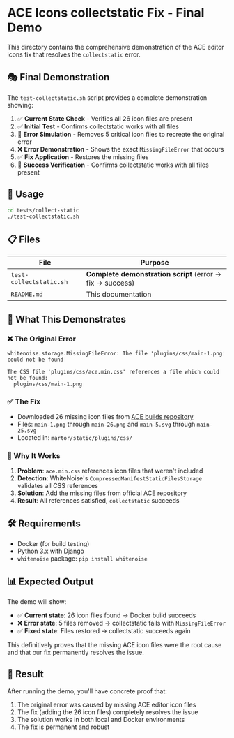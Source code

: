 # ACE Icons collectstatic Fix - Final Demo

This directory contains the comprehensive demonstration of the ACE editor icons fix that resolves the `collectstatic` error.

## 🎭 Final Demonstration

The `test-collectstatic.sh` script provides a complete demonstration showing:

1. ✅ **Current State Check** - Verifies all 26 icon files are present
2. ✅ **Initial Test** - Confirms collectstatic works with all files
3. 🔴 **Error Simulation** - Removes 5 critical icon files to recreate the original error
4. ❌ **Error Demonstration** - Shows the exact `MissingFileError` that occurs
5. ✅ **Fix Application** - Restores the missing files
6. 🎉 **Success Verification** - Confirms collectstatic works with all files present

## 🚀 Usage

```bash
cd tests/collect-static
./test-collectstatic.sh
```

## 📋 Files

| File | Purpose |
|------|---------|
| `test-collectstatic.sh` | **Complete demonstration script** (error → fix → success) |
| `README.md` | This documentation |

## 🎯 What This Demonstrates

### ❌ The Original Error
```
whitenoise.storage.MissingFileError: The file 'plugins/css/main-1.png' could not be found

The CSS file 'plugins/css/ace.min.css' references a file which could not be found:
  plugins/css/main-1.png
```

### ✅ The Fix
- Downloaded 26 missing icon files from [ACE builds repository](https://github.com/ajaxorg/ace-builds/tree/v1.37.5/css)
- Files: `main-1.png` through `main-26.png` and `main-5.svg` through `main-25.svg`
- Located in: `martor/static/plugins/css/`

### 🔧 Why It Works
1. **Problem**: `ace.min.css` references icon files that weren't included
2. **Detection**: WhiteNoise's `CompressedManifestStaticFilesStorage` validates all CSS references
3. **Solution**: Add the missing files from official ACE repository
4. **Result**: All references satisfied, `collectstatic` succeeds

## 🛠️ Requirements

- Docker (for build testing)
- Python 3.x with Django
- `whitenoise` package: `pip install whitenoise`

## 📊 Expected Output

The demo will show:
- ✅ **Current state**: 26 icon files found → Docker build succeeds
- ❌ **Error state**: 5 files removed → collectstatic fails with `MissingFileError`
- ✅ **Fixed state**: Files restored → collectstatic succeeds again

This definitively proves that the missing ACE icon files were the root cause and that our fix permanently resolves the issue.

## 🎉 Result

After running the demo, you'll have concrete proof that:
1. The original error was caused by missing ACE editor icon files
2. The fix (adding the 26 icon files) completely resolves the issue
3. The solution works in both local and Docker environments
4. The fix is permanent and robust
